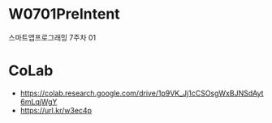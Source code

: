 # W0701PreIntent
스마트앱프로그래밍 7주차 01

# CoLab
- https://colab.research.google.com/drive/1p9VK_Jj1cCSOsgWxBJNSdAyt6mLqjWgY
- https://url.kr/w3ec4p
